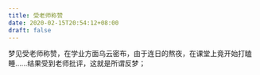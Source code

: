 ```yaml
---
title: 受老师称赞
date: 2020-02-15T20:54:12+08:00
draft: false
---
```


梦见受老师称赞，在学业方面乌云密布，由于连日的熬夜，在课堂上竟开始打瞌睡……结果受到老师批评，这就是所谓反梦；